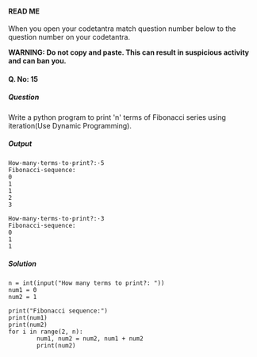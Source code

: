 #### READ ME
When you open your codetantra match question number below to the question number on your codetantra.

**WARNING: Do not copy and paste. This can result in suspicious activity and can ban you.**

#### Q. No: 15

##### Question
Write a python program to print 'n' terms of Fibonacci series using iteration(Use Dynamic Programming).

##### Output
```
How·many·terms·to·print?:·5
Fibonacci·sequence:
0
1
1
2
3
```
```
How·many·terms·to·print?:·3
Fibonacci·sequence:
0
1
1
```

##### Solution
```
n = int(input("How many terms to print?: "))
num1 = 0
num2 = 1

print("Fibonacci sequence:")
print(num1)
print(num2)
for i in range(2, n):
        num1, num2 = num2, num1 + num2
        print(num2)
```